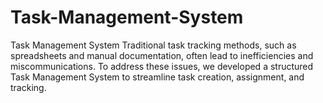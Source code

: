 # Task-Management-System
Task Management System
Traditional task tracking methods, such as spreadsheets and manual documentation, often lead to inefficiencies and miscommunications.
 To address these issues, we developed  a structured Task Management System to streamline task creation, assignment, and tracking.
